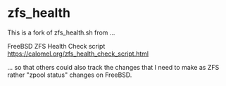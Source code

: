 # zfs_health

This is a fork of zfs_health.sh from ...

FreeBSD ZFS Health Check script
https://calomel.org/zfs_health_check_script.html

... so that others could also track the changes that I need to make as ZFS
rather "zpool status" changes on FreeBSD.
